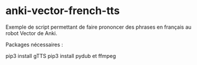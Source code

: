 # anki-vector-french-tts

Exemple de script permettant de faire prononcer des phrases en français au robot Vector de Anki.


Packages nécessaires :

 pip3 install gTTS
 pip3 install pydub
 et ffmpeg
